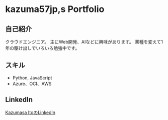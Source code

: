 # kazuma57jp,s Portfolio

## 自己紹介
クラウドエンジニア。
主にWeb開発、AIなどに興味があります。
業種を変えて1年の駆け出しでいろいろ勉強中です。

## スキル
- Python, JavaScript
- Azure、OCI、AWS

## LinkedIn
[Kazumasa ItoのLinkedIn](https://www.linkedin.com/in/kazumasa-ito-a4936578/)
